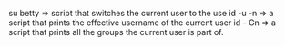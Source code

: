 su betty  =>  script that switches the current user to the use
id -u -n => a script that prints the effective username of the current user
id - Gn => a script that prints all the groups the current user is part of.
